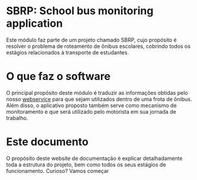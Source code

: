 # SBRP: School bus monitoring application

Este módulo faz parte de um projeto chamado SBRP, cujo propósito é resolver o problema de roteamento de ônibus escolares, cobrindo todos os estágios relacionados à transporte de estudantes.

# O que faz o software

O principal propósito deste módulo é traduzir as informações obtidas pelo nosso [webservice](https://gitlab.com/lucasteolima/sws-sbrp) para que sejam utilizados dentro de uma frota de ônibus. Além disso, o aplicativo proposto também serve como mecanismo de monitoramento e que será utilizado pelo motorista em sua jornada de trabalho.

# Este documento

O propósito deste website de documentação é explicar detalhadamente toda a estrutura do projeto, bem como todos os seus estágios de funcionamento. Curioso? Vamos começar

